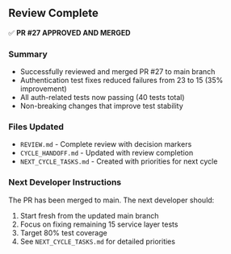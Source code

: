 ## Review Complete

✅ **PR #27 APPROVED AND MERGED**

### Summary
- Successfully reviewed and merged PR #27 to main branch
- Authentication test fixes reduced failures from 23 to 15 (35% improvement)
- All auth-related tests now passing (40 tests total)
- Non-breaking changes that improve test stability

### Files Updated
- `REVIEW.md` - Complete review with decision markers
- `CYCLE_HANDOFF.md` - Updated with review completion
- `NEXT_CYCLE_TASKS.md` - Created with priorities for next cycle

### Next Developer Instructions
The PR has been merged to main. The next developer should:
1. Start fresh from the updated main branch
2. Focus on fixing remaining 15 service layer tests
3. Target 80% test coverage
4. See `NEXT_CYCLE_TASKS.md` for detailed priorities
